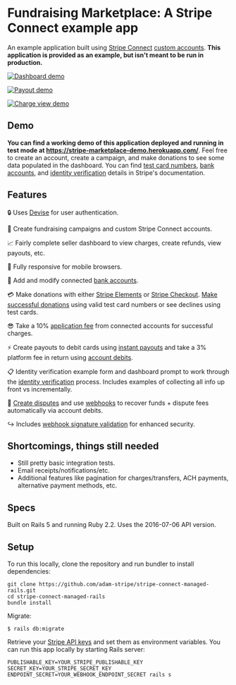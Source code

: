 # Fundraising Marketplace: A Stripe Connect example app

An example application built using [Stripe Connect](https://stripe.com/docs/connect) [custom accounts](https://stripe.com/docs/connect/custom-accounts). **This application is provided as an example, but isn't meant to be run in production.**

[![Dashboard demo](https://i.imgur.com/2YvhiaL.png)](https://stripe-marketplace-demo.herokuapp.com)

[![Payout demo](https://i.imgur.com/6s5vm9A.png)](https://stripe-marketplace-demo.herokuapp.com)

[![Charge view demo](https://i.imgur.com/GO0SsHL.png)](https://stripe-marketplace-demo.herokuapp.com)


## Demo
**You can find a working demo of this application deployed and running in test mode at https://stripe-marketplace-demo.herokuapp.com/**. Feel free to create an account, create a campaign, and make donations to see some data populated in the dashboard. You can find [test card numbers](https://stripe.com/docs/testing#cards), [bank accounts](https://stripe.com/docs/testing#managed-accounts), and [identity verification](https://stripe.com/docs/connect/testing) details in Stripe's documentation.


## Features
:lock: Uses [Devise](https://github.com/plataformatec/devise) for user authentication.

:money_with_wings: Create fundraising campaigns and custom Stripe Connect accounts.

:chart_with_upwards_trend: Fairly complete seller dashboard to view charges, create refunds, view payouts, etc.

:iphone: Fully responsive for mobile browsers.

:bank: Add and modify connected [bank accounts](https://stripe.com/docs/api#account_create_bank_account).

:credit_card: Make donations with either [Stripe Elements](https://stripe.com/docs/elements) or [Stripe Checkout](https://stripe.com/docs/checkout). [Make successful donations](https://stripe.com/docs/testing#cards) using valid test card numbers or see declines using test cards.

:sunglasses: Take a 10% [application fee](https://stripe.com/docs/connect/charges) from connected accounts for successful charges.

:zap: Create payouts to debit cards using [instant payouts](https://stripe.com/docs/connect/payouts#instant-payouts) and take a 3% platform fee in return using [account debits](https://stripe.com/docs/connect/account-debits).

:clipboard: Identity verification example form and dashboard prompt to work through the [identity verification](https://stripe.com/docs/connect/identity-verification) process. Includes examples of collecting all info up front vs incrementally.

:poop: [Create disputes](https://stripe.com/docs/testing#disputes) and use [webhooks](https://stripe.com/docs/webhooks) to recover funds + dispute fees automatically via account debits.

:arrow_right_hook: Includes [webhook signature validation](https://stripe.com/docs/webhooks#signatures) for enhanced security.


## Shortcomings, things still needed
* Still pretty basic integration tests.
* Email receipts/notifications/etc.
* Additional features like pagination for charges/transfers, ACH payments, alternative payment methods, etc.


## Specs
Built on Rails 5 and running Ruby 2.2. Uses the 2016-07-06 API version.


## Setup
To run this locally, clone the repository and run bundler to install dependencies:

```
git clone https://github.com/adam-stripe/stripe-connect-managed-rails.git
cd stripe-connect-managed-rails
bundle install
```

Migrate:

```
$ rails db:migrate
```

Retrieve your [Stripe API keys](https://dashboard.stripe.com/account/apikeys) and set them as environment variables. You can run this app locally by starting Rails server:

```
PUBLISHABLE_KEY=YOUR_STRIPE_PUBLISHABLE_KEY SECRET_KEY=YOUR_STRIPE_SECRET_KEY ENDPOINT_SECRET=YOUR_WEBHOOK_ENDPOINT_SECRET rails s
```
